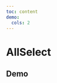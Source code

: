 ```yaml
---
toc: content
demo:
  cols: 2
---
```


# AllSelect

## Demo

<code src='./demos/base.tsx' title='基于antd4 Select组件，添加全选功能' description='基础使用'></code>
